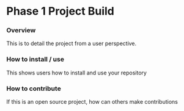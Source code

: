 # Phase 1 Project Build

### Overview
This is to detail the project from a user perspective.

### How to install / use
This shows users how to install and use your repository

### How to contribute
If this is an open source project, how can others make contributions



